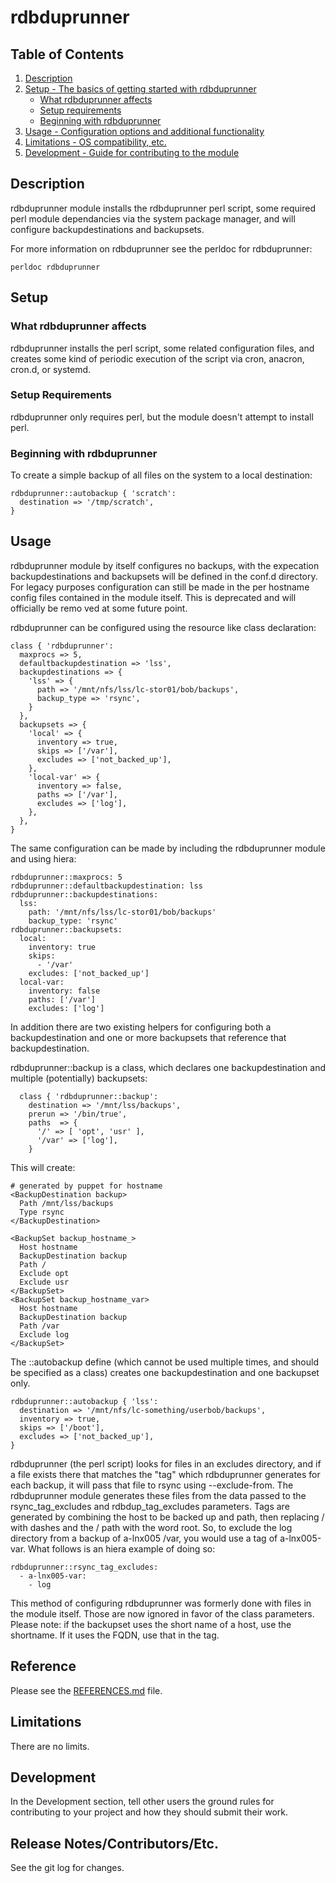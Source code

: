 # rdbduprunner

## Table of Contents

1. [Description](#description)
1. [Setup - The basics of getting started with rdbduprunner](#setup)
    * [What rdbduprunner affects](#what-rdbduprunner-affects)
    * [Setup requirements](#setup-requirements)
    * [Beginning with rdbduprunner](#beginning-with-rdbduprunner)
1. [Usage - Configuration options and additional functionality](#usage)
1. [Limitations - OS compatibility, etc.](#limitations)
1. [Development - Guide for contributing to the module](#development)

## Description

rdbduprunner module installs the rdbduprunner perl script, some
required perl module dependancies via the system package manager, and
will configure backupdestinations and backupsets.

For more information on rdbduprunner see the perldoc for rdbduprunner:
```
perldoc rdbduprunner
```

## Setup

### What rdbduprunner affects

rdbduprunner installs the perl script, some related configuration
files, and creates some kind of periodic execution of the script via
cron, anacron, cron.d, or systemd.

### Setup Requirements

rdbduprunner only requires perl, but the module doesn't attempt to install perl.

### Beginning with rdbduprunner

To create a simple backup of all files on the system to a local destination:
```
rdbduprunner::autobackup { 'scratch':
  destination => '/tmp/scratch',
}
```

## Usage

rdbduprunner module by itself configures no backups, with the
expecation backupdestinations and backupsets will be defined in the
conf.d directory. For legacy purposes configuration can still be made
in the per hostname config files contained in the module itself.  This
is deprecated and will officially be remo ved at some future point.

rdbduprunner can be configured using the resource like class declaration:
```
class { 'rdbduprunner':
  maxprocs => 5,
  defaultbackupdestination => 'lss',
  backupdestinations => {
    'lss' => {
      path => '/mnt/nfs/lss/lc-stor01/bob/backups',
      backup_type => 'rsync',
    }
  },
  backupsets => {
    'local' => {
      inventory => true,
      skips => ['/var'],
      excludes => ['not_backed_up'],
    },
    'local-var' => {
      inventory => false,
      paths => ['/var'],
      excludes => ['log'],
    },
  },
}
```

The same configuration can be made by including the rdbduprunner
module and using hiera:
```
rdbduprunner::maxprocs: 5
rdbduprunner::defaultbackupdestination: lss
rdbduprunner::backupdestinations:
  lss:
    path: '/mnt/nfs/lss/lc-stor01/bob/backups'
    backup_type: 'rsync'
rdbduprunner::backupsets:
  local:
    inventory: true
    skips:
      - '/var'
    excludes: ['not_backed_up']
  local-var:
    inventory: false
    paths: ['/var']
    excludes: ['log']
```

In addition there are two existing helpers for configuring both a
backupdestination and one or more backupsets that reference that
backupdestination.

rdbduprunner::backup is a class, which declares one backupdestination
and multiple (potentially) backupsets:
```
  class { 'rdbduprunner::backup':
    destination => '/mnt/lss/backups',
    prerun => '/bin/true',
    paths  => {
      '/' => [ 'opt', 'usr' ],
      '/var' => ['log'],
    }
```
This will create:
```
# generated by puppet for hostname
<BackupDestination backup>
  Path /mnt/lss/backups
  Type rsync
</BackupDestination>

<BackupSet backup_hostname_>
  Host hostname
  BackupDestination backup
  Path /
  Exclude opt
  Exclude usr
</BackupSet>
<BackupSet backup_hostname_var>
  Host hostname
  BackupDestination backup
  Path /var
  Exclude log
</BackupSet>
```

The ::autobackup define (which cannot be used multiple times, and
should be specified as a class) creates one backupdestination and one
backupset only.
```
rdbduprunner::autobackup { 'lss':
  destination => '/mnt/nfs/lc-something/userbob/backups',
  inventory => true,
  skips => ['/boot'],
  excludes => ['not_backed_up'],
}
```

rdbduprunner (the perl script) looks for files in an excludes
directory, and if a file exists there that matches the "tag" which
rdbduprunner generates for each backup, it will pass that file to
rsync using --exclude-from.  The rdbduprunner module generates these
files from the data passed to the rsync_tag_excludes and
rdbdup_tag_excludes parameters.  Tags are generated by combining the
host to be backed up and path, then replacing / with dashes and the /
path with the word root.  So, to exclude the log directory from a
backup of a-lnx005 /var, you would use a tag of a-lnx005-var.  What
follows is an hiera example of doing so:

```
rdbduprunner::rsync_tag_excludes:
  - a-lnx005-var:
    - log
```

This method of configuring rdbduprunner was formerly done with files
in the module itself.  Those are now ignored in favor of the class
parameters.  Please note: if the backupset uses the short name of a
host, use the shortname.  If it uses the FQDN, use that in the tag.

## Reference

Please see the [REFERENCES.md](REFERENCES.md) file.

## Limitations

There are no limits.

## Development

In the Development section, tell other users the ground rules for contributing
to your project and how they should submit their work.

## Release Notes/Contributors/Etc. 

See the git log for changes.
